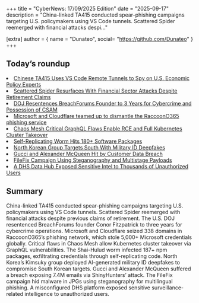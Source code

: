 +++
  title = "CyberNews: 17/09/2025 Edition"
  date = "2025-09-17"
  description = "China-linked TA415 conducted spear-phishing campaigns targeting U.S. policymakers using VS Code tunnels. Scattered Spider reemerged with financial attacks despi..."

  [extra]
  author = { name = "Dunateo", social= "https://github.com/Dunateo" }
  +++
<html><body>
<h2>Today’s roundup</h2>
<li><a href='https://thehackernews.com/2025/09/chinese-ta415-uses-vs-code-remote.html'>Chinese TA415 Uses VS Code Remote Tunnels to Spy on U.S. Economic Policy Experts</a></li>
<li><a href='https://thehackernews.com/2025/09/scattered-spider-resurfaces-with.html'>Scattered Spider Resurfaces With Financial Sector Attacks Despite Retirement Claims</a></li>
<li><a href='https://thehackernews.com/2025/09/doj-resentences-breachforums-founder-to.html'>DOJ Resentences BreachForums Founder to 3 Years for Cybercrime and Possession of CSAM</a></li>
<li><a href='https://securityaffairs.com/182294/cyber-crime/microsoft-and-cloudflare-teamed-up-to-dismantle-the-raccoono365-phishing-service.html'>Microsoft and Cloudflare teamed up to dismantle the RaccoonO365 phishing service</a></li>
<li><a href='https://thehackernews.com/2025/09/chaos-mesh-critical-graphql-flaws.html'>Chaos Mesh Critical GraphQL Flaws Enable RCE and Full Kubernetes Cluster Takeover</a></li>
<li><a href='https://krebsonsecurity.com/2025/09/self-replicating-worm-hits-180-software-packages/'>Self-Replicating Worm Hits 180+ Software Packages</a></li>
<li><a href='https://www.darkreading.com/cyberattacks-data-breaches/north-korean-group-south-military-id-deepfakes'>North Korean Group Targets South With Military ID Deepfakes</a></li>
<li><a href='https://www.infosecurity-magazine.com/news/gucci-mcqueen-customer-breach/'>Gucci and Alexander McQueen Hit by Customer Data Breach</a></li>
<li><a href='https://www.infosecurity-magazine.com/news/filefix-steganography-multistage/'>FileFix Campaign Using Steganography and Multistage Payloads</a></li>
<li><a href='https://www.wired.com/story/a-dhs-data-hub-exposed-sensitive-intel-to-thousands-of-unauthorized-users/'>A DHS Data Hub Exposed Sensitive Intel to Thousands of Unauthorized Users</a></li>
<h2>Summary</h2>
<p>China-linked TA415 conducted spear-phishing campaigns targeting U.S. policymakers using VS Code tunnels. Scattered Spider reemerged with financial attacks despite previous claims of retirement. The U.S. DOJ resentenced BreachForums founder Conor Fitzpatrick to three years for cybercrime operations. Microsoft and Cloudflare seized 338 domains in RaccoonO365’s phishing network, which stole 5,000+ Microsoft credentials globally. Critical flaws in Chaos Mesh allow Kubernetes cluster takeover via GraphQL vulnerabilities. The Shai-Hulud worm infected 187+ npm packages, exfiltrating credentials through self-replicating code. North Korea’s Kimsuky group deployed AI-generated military ID deepfakes to compromise South Korean targets. Gucci and Alexander McQueen suffered a breach exposing 7.4M emails via ShinyHunters’ attack. The FileFix campaign hid malware in JPGs using steganography for multilingual phishing. A misconfigured DHS platform exposed sensitive surveillance-related intelligence to unauthorized users.</p>
</body></html>